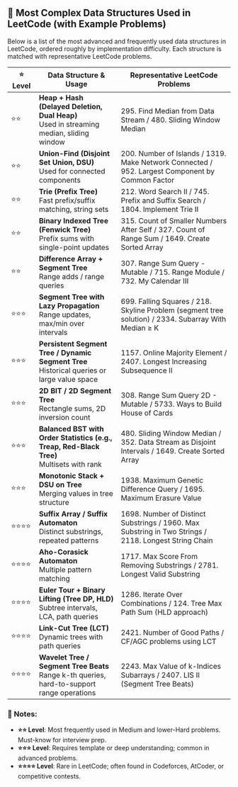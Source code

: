 ## 🔧 Most Complex Data Structures Used in LeetCode (with Example Problems)

Below is a list of the most advanced and frequently used data structures in LeetCode, ordered roughly by implementation difficulty. Each structure is matched with representative LeetCode problems.

| ⭐ Level | Data Structure & Usage | Representative LeetCode Problems |
|---------|-------------------------|----------------------------------|
| ⭐⭐      | **Heap + Hash (Delayed Deletion, Dual Heap)**<br>Used in streaming median, sliding window | 295. Find Median from Data Stream / 480. Sliding Window Median |
| ⭐⭐      | **Union-Find (Disjoint Set Union, DSU)**<br>Used for connected components | 200. Number of Islands / 1319. Make Network Connected / 952. Largest Component by Common Factor |
| ⭐⭐      | **Trie (Prefix Tree)**<br>Fast prefix/suffix matching, string sets | 212. Word Search II / 745. Prefix and Suffix Search / 1804. Implement Trie II |
| ⭐⭐      | **Binary Indexed Tree (Fenwick Tree)**<br>Prefix sums with single-point updates | 315. Count of Smaller Numbers After Self / 327. Count of Range Sum / 1649. Create Sorted Array |
| ⭐⭐      | **Difference Array + Segment Tree**<br>Range adds / range queries | 307. Range Sum Query - Mutable / 715. Range Module / 732. My Calendar III |
| ⭐⭐⭐     | **Segment Tree with Lazy Propagation**<br>Range updates, max/min over intervals | 699. Falling Squares / 218. Skyline Problem (segment tree solution) / 2334. Subarray With Median ≥ K |
| ⭐⭐⭐     | **Persistent Segment Tree / Dynamic Segment Tree**<br>Historical queries or large value space | 1157. Online Majority Element / 2407. Longest Increasing Subsequence II |
| ⭐⭐⭐     | **2D BIT / 2D Segment Tree**<br>Rectangle sums, 2D inversion count | 308. Range Sum Query 2D - Mutable / 5733. Ways to Build House of Cards |
| ⭐⭐⭐     | **Balanced BST with Order Statistics (e.g., Treap, Red-Black Tree)**<br>Multisets with rank | 480. Sliding Window Median / 352. Data Stream as Disjoint Intervals / 1649. Create Sorted Array |
| ⭐⭐⭐     | **Monotonic Stack + DSU on Tree**<br>Merging values in tree structure | 1938. Maximum Genetic Difference Query / 1695. Maximum Erasure Value |
| ⭐⭐⭐⭐    | **Suffix Array / Suffix Automaton**<br>Distinct substrings, repeated patterns | 1698. Number of Distinct Substrings / 1960. Max Substring in Two Strings / 2118. Longest String Chain |
| ⭐⭐⭐⭐    | **Aho-Corasick Automaton**<br>Multiple pattern matching | 1717. Max Score From Removing Substrings / 2781. Longest Valid Substring |
| ⭐⭐⭐⭐    | **Euler Tour + Binary Lifting (Tree DP, HLD)**<br>Subtree intervals, LCA, path queries | 1286. Iterate Over Combinations / 124. Tree Max Path Sum (HLD approach) |
| ⭐⭐⭐⭐    | **Link-Cut Tree (LCT)**<br>Dynamic trees with path queries | 2421. Number of Good Paths / CF/AGC problems using LCT |
| ⭐⭐⭐⭐    | **Wavelet Tree / Segment Tree Beats**<br>Range k-th queries, hard-to-support range operations | 2243. Max Value of k-Indices Subarrays / 2407. LIS II (Segment Tree Beats) |

### 📌 Notes:

- **⭐⭐ Level**: Most frequently used in Medium and lower-Hard problems. Must-know for interview prep.
- **⭐⭐⭐ Level**: Requires template or deep understanding; common in advanced problems.
- **⭐⭐⭐⭐ Level**: Rare in LeetCode; often found in Codeforces, AtCoder, or competitive contests.
